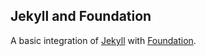 ## Jekyll and Foundation

A basic integration of [Jekyll](http://jekyllrb.com/ "Jekyll") with [Foundation](http://foundation.zurb.com/ "Jekyll").